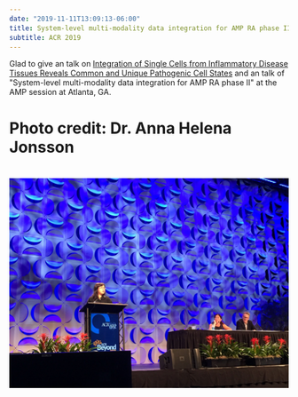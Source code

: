 ```yaml
---
date: "2019-11-11T13:09:13-06:00"
title: System-level multi-modality data integration for AMP RA phase II at American College of Rheumatology (ACR) 2019
subtitle: ACR 2019
---
```


Glad to give an talk on [Integration of Single Cells from Inflammatory Disease Tissues Reveals Common and Unique Pathogenic Cell States](https://acrabstracts.org/abstract/integration-of-single-cells-from-inflammatory-disease-tissues-reveals-common-and-unique-pathogenic-cell-states/) and an talk of "System-level multi-modality data integration for AMP RA phase II" at the AMP session at Atlanta, GA.


# Photo credit: Dr. Anna Helena Jonsson

# ![AMP RA session at ACR 2019](./2019-11-11_ACR_photo1.jpg)